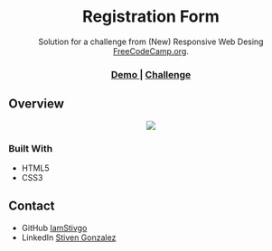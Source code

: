 <h1 align="center">Registration Form</h1>

<div align="center">
   Solution for a challenge from  (New) Responsive Web Desing <a href="https://www.freecodecamp.org/" target="_blank">FreeCodeCamp.org</a>.
</div>

<div align="center">
  <h3>
    <a href="https://iamstivgo.github.io/4-registration-form/">
      Demo
    </a>
    <span> | </span>
    <a href="https://www.freecodecamp.org/learn/2022/responsive-web-design/learn-html-forms-by-building-a-registration-form/step-1">
      Challenge
    </a>
  </h3>
</div>



## Overview
<div align="center">
<img src="https://user-images.githubusercontent.com/94694810/174920821-48f8942d-cb8f-4632-88a6-4c5567ebb985.png">
</div>



### Built With

- HTML5
- CSS3


## Contact

- GitHub [IamStivgo](https://github.com/iamstivgo)
- LinkedIn [Stiven Gonzalez](https://linkedin.com/in/stivengo)

